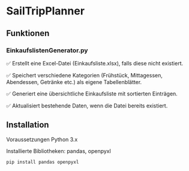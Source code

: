 # SailTripPlanner

## Funktionen
### EinkaufslistenGenerator.py

✅ Erstellt eine Excel-Datei (Einkaufsliste.xlsx), falls diese nicht existiert.

✅ Speichert verschiedene Kategorien (Frühstück, Mittagessen, Abendessen, Getränke etc.) als eigene Tabellenblätter.

✅ Generiert eine übersichtliche Einkaufsliste mit sortierten Einträgen.

✅ Aktualisiert bestehende Daten, wenn die Datei bereits existiert.

## Installation
Voraussetzungen
Python 3.x

Installierte Bibliotheken: pandas, openpyxl

```sh
pip install pandas openpyxl
```
